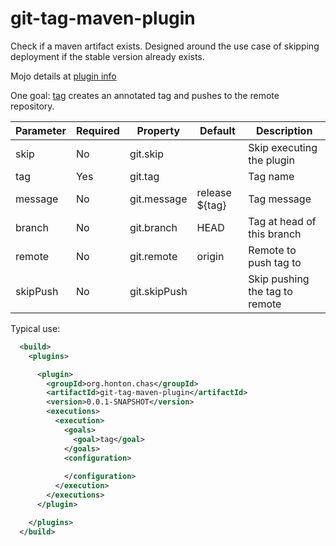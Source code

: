 # git-tag-maven-plugin

Check if a maven artifact exists. Designed around the use case of skipping deployment if the stable version already exists.

Mojo details at [plugin info](https://chonton.github.io/git-tag-maven-plugin/0.0.1-SNAPSHOT/plugin-info.html)

One goal: [tag](https://chonton.github.io/git-tag-maven-plugin/0.0.1-SNAPSHOT/tag.html) creates an
annotated tag and pushes to the remote repository.

| Parameter | Required | Property | Default | Description |
|-----------|----------|----------|---------|-------------|
|skip       | No       |git.skip  |         |Skip executing the plugin |
|tag        | Yes      |git.tag   |         |Tag name     |
|message    | No       |git.message|release ${tag}|Tag message|
|branch     | No       |git.branch|HEAD     |Tag at head of this branch|
|remote     | No       |git.remote|origin   |Remote to push tag to|
|skipPush   | No       |git.skipPush|       |Skip pushing the tag to remote|

Typical use:

```xml
  <build>
    <plugins>

      <plugin>
        <groupId>org.honton.chas</groupId>
        <artifactId>git-tag-maven-plugin</artifactId>
        <version>0.0.1-SNAPSHOT</version>
        <executions>
          <execution>
            <goals>
              <goal>tag</goal>
            </goals>
            <configuration>
          
            </configuration>
          </execution>
        </executions>
      </plugin>

    </plugins>
  </build>
```
